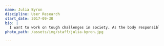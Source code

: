 ```yaml
---
name: Julia Byron
discipline: User Research
start_date: 2017-09-30
bio: |
  I want to work on tough challenges in society. As the body responsible for all of society’s well being, the government has the greatest influence on improving people’s lives, but also in creating headaches and barriers. I want to improve systems to help our community get the most out of government and help the government better serve the people.
photo_path: /assets/img/staff/julia-byron.jpg

---
```

